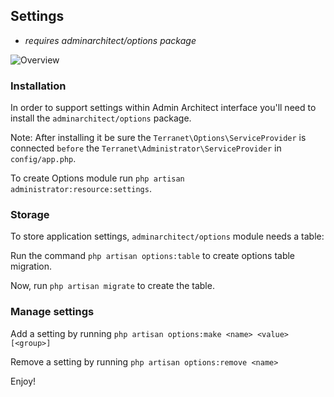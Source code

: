 ## Settings

* *requires adminarchitect/options package*

![Overview](http://docs.adminarchitect.com/docs/images/plugins/settings.jpg)

### Installation

In order to support settings within Admin Architect interface you'll need to install the `adminarchitect/options` package.

Note: After installing it be sure the `Terranet\Options\ServiceProvider` is connected `before` the `Terranet\Administrator\ServiceProvider` in `config/app.php`.

To create Options module run `php artisan administrator:resource:settings`.

### Storage

To store application settings, `adminarchitect/options` module needs a table:

Run the command `php artisan options:table` to create options table migration.

Now, run `php artisan migrate` to create the table.

### Manage settings

Add a setting by running `php artisan options:make <name> <value> [<group>]`

Remove a setting by running `php artisan options:remove <name>`

Enjoy!
